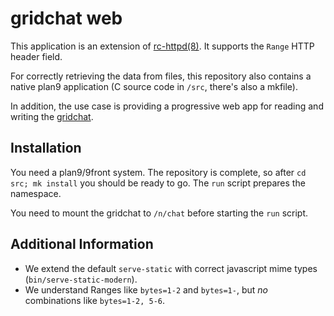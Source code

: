gridchat web
============

This application is an extension of
[rc-httpd(8)](http://man.9front.org/8/rc-httpd).  It supports the
`Range` HTTP header field.

For correctly retrieving the data from files, this repository also
contains a native plan9 application (C source code in `/src`, there's
also a mkfile).

In addition, the use case is providing a progressive web app for
reading and writing the [gridchat](http://9gridchan.org/).


Installation
------------

You need a plan9/9front system.  The repository is complete, so after
`cd src; mk install` you should be ready to go.  The `run` script
prepares the namespace.

You need to mount the gridchat to `/n/chat` before starting the `run`
script.


Additional Information
----------------------

- We extend the default `serve-static` with correct javascript mime types
  (`bin/serve-static-modern`).
- We understand Ranges like `bytes=1-2` and `bytes=1-`, but _no_
  combinations like `bytes=1-2, 5-6`.
